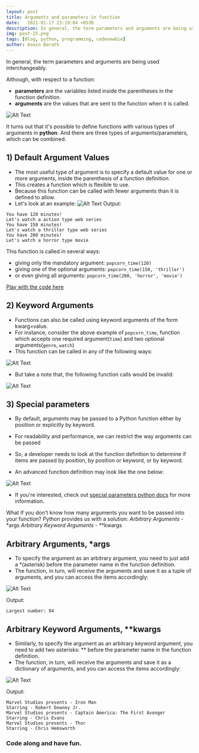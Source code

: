 ```yaml
---
layout: post
title: Arguments and parameters in function
date:   2021-01-17 23:19:04 +0530
description: In general, the term parameters and arguments are being used interchangeably.
img: post-25.png
tags: [Blog, python, programming, codenewbie]
author: Aswin Barath
---
```

In general, the term parameters and arguments are being used interchangeably.

Although, with respect to a function:
* **parameters** are the variables listed inside the parentheses in the function definition.
* **arguments** are the values that are sent to the function when it is called.

![Alt Text](https://dev-to-uploads.s3.amazonaws.com/i/3uegbayvsoqmsci8lemd.png)

It turns out that it's possible to define functions with various types of arguments in **python**.
And there are three types of arguments/parameters, which can be combined.

## 1) Default Argument Values
* The most useful type of argument is to specify a default value for one or more arguments, inside the parenthesis of a function definition.
* This creates a function which is flexible to use.
* Because this function can be called with fewer arguments than it is defined to allow.
* Let's look at an example:
![Alt Text](https://dev-to-uploads.s3.amazonaws.com/i/t5jazknupedndedxv22i.png)
Output:
```
You have 120 minutes!
Let's watch a action type web series
You have 150 minutes!
Let's watch a thriller type web series
You have 200 minutes!
Let's watch a horror type movie
```
This function is called in several ways:
* giving only the mandatory argument: `popcorn_time(120) `
* giving one of the optional arguments: `popcorn_time(150, 'thriller') `
* or even giving all arguments: `popcorn_time(200, 'horror', 'movie') `

[Play with the code here](https://repl.it/talk/share/Default-Arguments/117463)


## 2) Keyword Arguments
* Functions can also be called using keyword arguments of the form kwarg=value.
* For instance, consider the above example of `popcorn_time`, function which accepts one required argument(`time`) and two optional arguments(`genre`, `watch`)
* This function can be called in any of the following ways:

![Alt Text](https://dev-to-uploads.s3.amazonaws.com/i/fg9eep71i5yxaqeyjoxy.png)

* But take a note that, the following function calls would be invalid:

![Alt Text](https://dev-to-uploads.s3.amazonaws.com/i/x32qb6d2s5sqed7cvmc9.png)

## 3) Special parameters
* By default, arguments may be passed to a Python function either by position or explicitly by keyword.
* For readability and performance, we can restrict the way arguments can be passed
* So, a developer needs to look at the function definition to determine if items are passed by position, by position or keyword, or by keyword.

* An advanced function definition may look like the one below:

![Alt Text](https://dev-to-uploads.s3.amazonaws.com/i/hx1onjcb0zff0ffqtomf.png)

* If you're interested, check out [special parameters python docs](https://docs.python.org/3/tutorial/controlflow.html#special-parameters) for more information.



What if you don't know how many arguments you want to be passed into your function?
Python provides us with a solution:
*Arbitrary Arguments* - *args
*Arbitrary Keyword Arguments* - **kwargs

## Arbitrary Arguments, *args
* To specify the argument as an arbitrary argument, you need to just add a *(asterisk) before the parameter name in the function definition.
* The function, in turn, will receive the arguments and save it as a tuple of arguments, and you can access the items accordingly:

![Alt Text](https://dev-to-uploads.s3.amazonaws.com/i/5wn0ksxwcfz3zgi6ux2i.png)

Output:
```
Largest number: 94
```

## Arbitrary Keyword Arguments, **kwargs
* Similarly, to specify the argument as an arbitrary keyword argument, you need to add two asterisks: ** before the parameter name in the function definition.
* The function, in turn, will receive the arguments and save it as a dictionary of arguments, and you can access the items accordingly:

![Alt Text](https://dev-to-uploads.s3.amazonaws.com/i/3r5kvju2cei6dt1kgi75.png)

Output:
```
Marvel Studios presents - Iron Man
Starring - Robert Downey Jr.
Marvel Studios presents - Captain America: The First Avenger
Starring - Chris Evans
Marvel Studios presents - Thor
Starring - Chris Hemsworth
```


### Code along and have fun.
